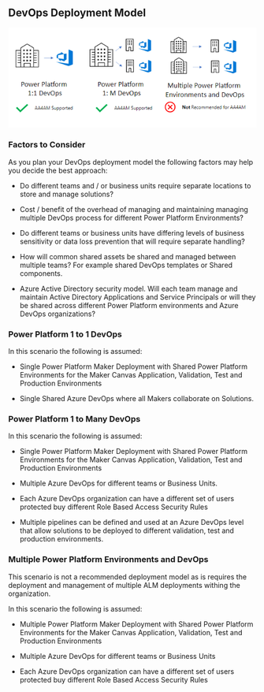 ## DevOps Deployment Model

![DevOps Scenarios](../../images/alm-devops-deployment-model.png)

### Factors to Consider

As you plan your DevOps deployment model the following factors may help you decide the best approach:

- Do different teams and / or business units require separate locations to store and manage solutions?

- Cost / benefit of the overhead of managing and maintaining managing multiple DevOps process for different Power Platform Environments?

- Do different teams or business units have differing levels of business sensitivity or data loss prevention that will require separate handling? 

- How will common shared assets be shared and managed between multiple teams? For example shared DevOps templates or Shared components.

- Azure Active Directory security model. Will each team manage and maintain Active Directory Applications and Service Principals or will they be shared across different Power Platform environments and Azure DevOps organizations?

### Power Platform 1 to 1 DevOps

In this scenario the following is assumed:

- Single Power Platform Maker Deployment with Shared Power Platform Environments for the Maker Canvas Application, Validation, Test and Production Environments

- Single Shared Azure DevOps where all Makers collaborate on Solutions.

### Power Platform 1 to Many DevOps

In this scenario the following is assumed:

- Single Power Platform Maker Deployment with Shared Power Platform Environments for the Maker Canvas Application, Validation, Test and Production Environments

- Multiple Azure DevOps for different teams or Business Units.

- Each Azure DevOps organization can have a different set of users protected buy different Role Based Access Security Rules

- Multiple pipelines can be defined and used at an Azure DevOps level that allow solutions to be deployed to different validation, test and production environments.

### Multiple Power Platform Environments and DevOps

This scenario is not a recommended deployment model as is requires the deployment and management of multiple ALM deployments withing the organization.

In this scenario the following is assumed:

- Multiple Power Platform Maker Deployment with Shared Power Platform Environments for the Maker Canvas Application, Validation, Test and Production Environments

- Multiple Azure DevOps for different teams or Business Units

- Each Azure DevOps organization can have a different set of users protected buy different Role Based Access Security Rules
